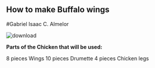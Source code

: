 ## How to make Buffalo wings
#Gabriel Isaac C. Almelor

![download](https://github.com/IsaakIsrael1936/IsaakIsrael1936.github.io/assets/152355398/ffc0d5fc-ea54-448f-962d-c5568608e493)

**Parts of the Chicken that will be used:**

8 pieces Wings
10 pieces Drumette 
4 pieces Chicken legs
